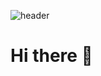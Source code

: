 ![header](https://capsule-render.vercel.app/api?type=waving&color=auto&height=300&section=header&text=채태림%20Github&fontSize=80&customColorList=9)

# Hi there 👋




